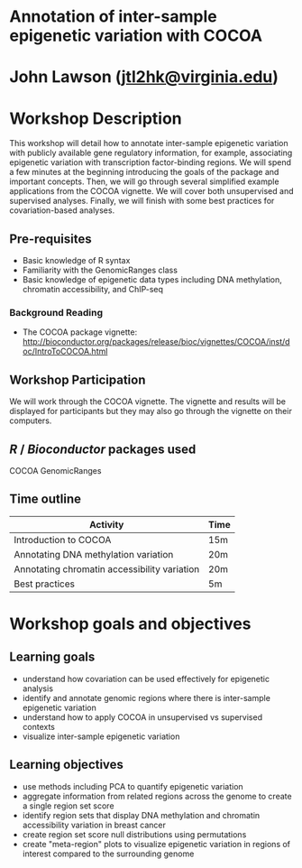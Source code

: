 # Annotation of inter-sample epigenetic variation with COCOA

# John Lawson (jtl2hk@virginia.edu)

# Workshop Description

This workshop will detail how to annotate inter-sample epigenetic 
variation with publicly available gene regulatory information, 
for example, associating epigenetic variation with transcription factor-binding regions. 
We will spend a few minutes at the beginning introducing the goals of 
the package and important concepts. Then, we will go through several
simplified example applications from the COCOA vignette. 
We will cover both unsupervised and supervised analyses. Finally, we
will finish with some best practices for covariation-based analyses.

## Pre-requisites

* Basic knowledge of R syntax
* Familiarity with the GenomicRanges class
* Basic knowledge of epigenetic data types including DNA methylation, chromatin accessibility, and ChIP-seq

### Background Reading

* The COCOA package vignette: http://bioconductor.org/packages/release/bioc/vignettes/COCOA/inst/doc/IntroToCOCOA.html


## Workshop Participation

We will work through the COCOA vignette. 
The vignette and results will be displayed for participants 
but they  may also go through the vignette on their computers.

## _R_ / _Bioconductor_ packages used

COCOA
GenomicRanges

## Time outline

| Activity                     | Time |
|------------------------------|------|
| Introduction to COCOA        | 15m  |
| Annotating DNA methylation variation  | 20m  |
| Annotating chromatin accessibility variation | 20m   |
| Best practices               | 5m  |

# Workshop goals and objectives

## Learning goals

* understand how covariation can be used effectively for epigenetic analysis
* identify and annotate genomic regions where there is inter-sample epigenetic variation
* understand how to apply COCOA in unsupervised vs supervised contexts
* visualize inter-sample epigenetic variation

## Learning objectives

* use methods including PCA to quantify epigenetic variation
* aggregate information from related regions across the genome to create a single region set score
* identify region sets that display DNA methylation and chromatin accessibility variation in breast cancer
* create region set score null distributions using permutations
* create "meta-region" plots to visualize epigenetic variation in regions of interest compared to the surrounding genome

